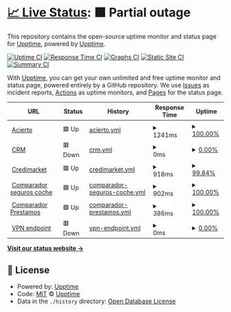 # [📈 Live Status](https://demo.upptime.js.org): <!--live status--> **🟧 Partial outage**

This repository contains the open-source uptime monitor and status page for [Upptime](https://upptime.js.org), powered by [Upptime](https://github.com/upptime/upptime).

[![Uptime CI](https://github.com/upptime/upptime/workflows/Uptime%20CI/badge.svg)](https://github.com/upptime/upptime/actions?query=workflow%3A%22Uptime+CI%22)
[![Response Time CI](https://github.com/upptime/upptime/workflows/Response%20Time%20CI/badge.svg)](https://github.com/upptime/upptime/actions?query=workflow%3A%22Response+Time+CI%22)
[![Graphs CI](https://github.com/upptime/upptime/workflows/Graphs%20CI/badge.svg)](https://github.com/upptime/upptime/actions?query=workflow%3A%22Graphs+CI%22)
[![Static Site CI](https://github.com/upptime/upptime/workflows/Static%20Site%20CI/badge.svg)](https://github.com/upptime/upptime/actions?query=workflow%3A%22Static+Site+CI%22)
[![Summary CI](https://github.com/upptime/upptime/workflows/Summary%20CI/badge.svg)](https://github.com/upptime/upptime/actions?query=workflow%3A%22Summary+CI%22)

With [Upptime](https://upptime.js.org), you can get your own unlimited and free uptime monitor and status page, powered entirely by a GitHub repository. We use [Issues](https://github.com/upptime/upptime/issues) as incident reports, [Actions](https://github.com/upptime/upptime/actions) as uptime monitors, and [Pages](https://demo.upptime.js.org) for the status page.

<!--start: status pages-->
<!-- This summary is generated by Upptime (https://github.com/upptime/upptime) -->
<!-- Do not edit this manually, your changes will be overwritten -->
<!-- prettier-ignore -->
| URL | Status | History | Response Time | Uptime |
| --- | ------ | ------- | ------------- | ------ |
| <img alt="" src="https://icons.duckduckgo.com/ip3/www.acierto.com.ico" height="13"> [Acierto](https://www.acierto.com) | 🟩 Up | [acierto.yml](https://github.com/igaataciertocom/upptime/commits/HEAD/history/acierto.yml) | <details><summary><img alt="Response time graph" src="./graphs/acierto/response-time-week.png" height="20"> 1241ms</summary><br><a href="https://demo.upptime.js.org/history/acierto"><img alt="Response time 1161" src="https://img.shields.io/endpoint?url=https%3A%2F%2Fraw.githubusercontent.com%2Figaataciertocom%2Fupptime%2FHEAD%2Fapi%2Facierto%2Fresponse-time.json"></a><br><a href="https://demo.upptime.js.org/history/acierto"><img alt="24-hour response time 1754" src="https://img.shields.io/endpoint?url=https%3A%2F%2Fraw.githubusercontent.com%2Figaataciertocom%2Fupptime%2FHEAD%2Fapi%2Facierto%2Fresponse-time-day.json"></a><br><a href="https://demo.upptime.js.org/history/acierto"><img alt="7-day response time 1241" src="https://img.shields.io/endpoint?url=https%3A%2F%2Fraw.githubusercontent.com%2Figaataciertocom%2Fupptime%2FHEAD%2Fapi%2Facierto%2Fresponse-time-week.json"></a><br><a href="https://demo.upptime.js.org/history/acierto"><img alt="30-day response time 1182" src="https://img.shields.io/endpoint?url=https%3A%2F%2Fraw.githubusercontent.com%2Figaataciertocom%2Fupptime%2FHEAD%2Fapi%2Facierto%2Fresponse-time-month.json"></a><br><a href="https://demo.upptime.js.org/history/acierto"><img alt="1-year response time 1161" src="https://img.shields.io/endpoint?url=https%3A%2F%2Fraw.githubusercontent.com%2Figaataciertocom%2Fupptime%2FHEAD%2Fapi%2Facierto%2Fresponse-time-year.json"></a></details> | <details><summary><a href="https://demo.upptime.js.org/history/acierto">100.00%</a></summary><a href="https://demo.upptime.js.org/history/acierto"><img alt="All-time uptime 88.74%" src="https://img.shields.io/endpoint?url=https%3A%2F%2Fraw.githubusercontent.com%2Figaataciertocom%2Fupptime%2FHEAD%2Fapi%2Facierto%2Fuptime.json"></a><br><a href="https://demo.upptime.js.org/history/acierto"><img alt="24-hour uptime 100.00%" src="https://img.shields.io/endpoint?url=https%3A%2F%2Fraw.githubusercontent.com%2Figaataciertocom%2Fupptime%2FHEAD%2Fapi%2Facierto%2Fuptime-day.json"></a><br><a href="https://demo.upptime.js.org/history/acierto"><img alt="7-day uptime 100.00%" src="https://img.shields.io/endpoint?url=https%3A%2F%2Fraw.githubusercontent.com%2Figaataciertocom%2Fupptime%2FHEAD%2Fapi%2Facierto%2Fuptime-week.json"></a><br><a href="https://demo.upptime.js.org/history/acierto"><img alt="30-day uptime 100.00%" src="https://img.shields.io/endpoint?url=https%3A%2F%2Fraw.githubusercontent.com%2Figaataciertocom%2Fupptime%2FHEAD%2Fapi%2Facierto%2Fuptime-month.json"></a><br><a href="https://demo.upptime.js.org/history/acierto"><img alt="1-year uptime 88.74%" src="https://img.shields.io/endpoint?url=https%3A%2F%2Fraw.githubusercontent.com%2Figaataciertocom%2Fupptime%2FHEAD%2Fapi%2Facierto%2Fuptime-year.json"></a></details>
| <img alt="" src="https://icons.duckduckgo.com/ip3/condor.acierto.com.ico" height="13"> [CRM](https://condor.acierto.com) | 🟥 Down | [crm.yml](https://github.com/igaataciertocom/upptime/commits/HEAD/history/crm.yml) | <details><summary><img alt="Response time graph" src="./graphs/crm/response-time-week.png" height="20"> 0ms</summary><br><a href="https://demo.upptime.js.org/history/crm"><img alt="Response time 0" src="https://img.shields.io/endpoint?url=https%3A%2F%2Fraw.githubusercontent.com%2Figaataciertocom%2Fupptime%2FHEAD%2Fapi%2Fcrm%2Fresponse-time.json"></a><br><a href="https://demo.upptime.js.org/history/crm"><img alt="24-hour response time 0" src="https://img.shields.io/endpoint?url=https%3A%2F%2Fraw.githubusercontent.com%2Figaataciertocom%2Fupptime%2FHEAD%2Fapi%2Fcrm%2Fresponse-time-day.json"></a><br><a href="https://demo.upptime.js.org/history/crm"><img alt="7-day response time 0" src="https://img.shields.io/endpoint?url=https%3A%2F%2Fraw.githubusercontent.com%2Figaataciertocom%2Fupptime%2FHEAD%2Fapi%2Fcrm%2Fresponse-time-week.json"></a><br><a href="https://demo.upptime.js.org/history/crm"><img alt="30-day response time 0" src="https://img.shields.io/endpoint?url=https%3A%2F%2Fraw.githubusercontent.com%2Figaataciertocom%2Fupptime%2FHEAD%2Fapi%2Fcrm%2Fresponse-time-month.json"></a><br><a href="https://demo.upptime.js.org/history/crm"><img alt="1-year response time 0" src="https://img.shields.io/endpoint?url=https%3A%2F%2Fraw.githubusercontent.com%2Figaataciertocom%2Fupptime%2FHEAD%2Fapi%2Fcrm%2Fresponse-time-year.json"></a></details> | <details><summary><a href="https://demo.upptime.js.org/history/crm">0.00%</a></summary><a href="https://demo.upptime.js.org/history/crm"><img alt="All-time uptime 0.00%" src="https://img.shields.io/endpoint?url=https%3A%2F%2Fraw.githubusercontent.com%2Figaataciertocom%2Fupptime%2FHEAD%2Fapi%2Fcrm%2Fuptime.json"></a><br><a href="https://demo.upptime.js.org/history/crm"><img alt="24-hour uptime 0.00%" src="https://img.shields.io/endpoint?url=https%3A%2F%2Fraw.githubusercontent.com%2Figaataciertocom%2Fupptime%2FHEAD%2Fapi%2Fcrm%2Fuptime-day.json"></a><br><a href="https://demo.upptime.js.org/history/crm"><img alt="7-day uptime 0.00%" src="https://img.shields.io/endpoint?url=https%3A%2F%2Fraw.githubusercontent.com%2Figaataciertocom%2Fupptime%2FHEAD%2Fapi%2Fcrm%2Fuptime-week.json"></a><br><a href="https://demo.upptime.js.org/history/crm"><img alt="30-day uptime 0.00%" src="https://img.shields.io/endpoint?url=https%3A%2F%2Fraw.githubusercontent.com%2Figaataciertocom%2Fupptime%2FHEAD%2Fapi%2Fcrm%2Fuptime-month.json"></a><br><a href="https://demo.upptime.js.org/history/crm"><img alt="1-year uptime 0.00%" src="https://img.shields.io/endpoint?url=https%3A%2F%2Fraw.githubusercontent.com%2Figaataciertocom%2Fupptime%2FHEAD%2Fapi%2Fcrm%2Fuptime-year.json"></a></details>
| <img alt="" src="https://icons.duckduckgo.com/ip3/www.credimarket.com.ico" height="13"> [Credimarket](https://www.credimarket.com) | 🟩 Up | [credimarket.yml](https://github.com/igaataciertocom/upptime/commits/HEAD/history/credimarket.yml) | <details><summary><img alt="Response time graph" src="./graphs/credimarket/response-time-week.png" height="20"> 918ms</summary><br><a href="https://demo.upptime.js.org/history/credimarket"><img alt="Response time 909" src="https://img.shields.io/endpoint?url=https%3A%2F%2Fraw.githubusercontent.com%2Figaataciertocom%2Fupptime%2FHEAD%2Fapi%2Fcredimarket%2Fresponse-time.json"></a><br><a href="https://demo.upptime.js.org/history/credimarket"><img alt="24-hour response time 879" src="https://img.shields.io/endpoint?url=https%3A%2F%2Fraw.githubusercontent.com%2Figaataciertocom%2Fupptime%2FHEAD%2Fapi%2Fcredimarket%2Fresponse-time-day.json"></a><br><a href="https://demo.upptime.js.org/history/credimarket"><img alt="7-day response time 918" src="https://img.shields.io/endpoint?url=https%3A%2F%2Fraw.githubusercontent.com%2Figaataciertocom%2Fupptime%2FHEAD%2Fapi%2Fcredimarket%2Fresponse-time-week.json"></a><br><a href="https://demo.upptime.js.org/history/credimarket"><img alt="30-day response time 917" src="https://img.shields.io/endpoint?url=https%3A%2F%2Fraw.githubusercontent.com%2Figaataciertocom%2Fupptime%2FHEAD%2Fapi%2Fcredimarket%2Fresponse-time-month.json"></a><br><a href="https://demo.upptime.js.org/history/credimarket"><img alt="1-year response time 909" src="https://img.shields.io/endpoint?url=https%3A%2F%2Fraw.githubusercontent.com%2Figaataciertocom%2Fupptime%2FHEAD%2Fapi%2Fcredimarket%2Fresponse-time-year.json"></a></details> | <details><summary><a href="https://demo.upptime.js.org/history/credimarket">99.84%</a></summary><a href="https://demo.upptime.js.org/history/credimarket"><img alt="All-time uptime 99.88%" src="https://img.shields.io/endpoint?url=https%3A%2F%2Fraw.githubusercontent.com%2Figaataciertocom%2Fupptime%2FHEAD%2Fapi%2Fcredimarket%2Fuptime.json"></a><br><a href="https://demo.upptime.js.org/history/credimarket"><img alt="24-hour uptime 100.00%" src="https://img.shields.io/endpoint?url=https%3A%2F%2Fraw.githubusercontent.com%2Figaataciertocom%2Fupptime%2FHEAD%2Fapi%2Fcredimarket%2Fuptime-day.json"></a><br><a href="https://demo.upptime.js.org/history/credimarket"><img alt="7-day uptime 99.84%" src="https://img.shields.io/endpoint?url=https%3A%2F%2Fraw.githubusercontent.com%2Figaataciertocom%2Fupptime%2FHEAD%2Fapi%2Fcredimarket%2Fuptime-week.json"></a><br><a href="https://demo.upptime.js.org/history/credimarket"><img alt="30-day uptime 99.96%" src="https://img.shields.io/endpoint?url=https%3A%2F%2Fraw.githubusercontent.com%2Figaataciertocom%2Fupptime%2FHEAD%2Fapi%2Fcredimarket%2Fuptime-month.json"></a><br><a href="https://demo.upptime.js.org/history/credimarket"><img alt="1-year uptime 99.88%" src="https://img.shields.io/endpoint?url=https%3A%2F%2Fraw.githubusercontent.com%2Figaataciertocom%2Fupptime%2FHEAD%2Fapi%2Fcredimarket%2Fuptime-year.json"></a></details>
| <img alt="" src="https://icons.duckduckgo.com/ip3/www.acierto.com.ico" height="13"> [Comparador seguros coche](https://www.acierto.com/comparador.php) | 🟩 Up | [comparador-seguros-coche.yml](https://github.com/igaataciertocom/upptime/commits/HEAD/history/comparador-seguros-coche.yml) | <details><summary><img alt="Response time graph" src="./graphs/comparador-seguros-coche/response-time-week.png" height="20"> 902ms</summary><br><a href="https://demo.upptime.js.org/history/comparador-seguros-coche"><img alt="Response time 721" src="https://img.shields.io/endpoint?url=https%3A%2F%2Fraw.githubusercontent.com%2Figaataciertocom%2Fupptime%2FHEAD%2Fapi%2Fcomparador-seguros-coche%2Fresponse-time.json"></a><br><a href="https://demo.upptime.js.org/history/comparador-seguros-coche"><img alt="24-hour response time 1031" src="https://img.shields.io/endpoint?url=https%3A%2F%2Fraw.githubusercontent.com%2Figaataciertocom%2Fupptime%2FHEAD%2Fapi%2Fcomparador-seguros-coche%2Fresponse-time-day.json"></a><br><a href="https://demo.upptime.js.org/history/comparador-seguros-coche"><img alt="7-day response time 902" src="https://img.shields.io/endpoint?url=https%3A%2F%2Fraw.githubusercontent.com%2Figaataciertocom%2Fupptime%2FHEAD%2Fapi%2Fcomparador-seguros-coche%2Fresponse-time-week.json"></a><br><a href="https://demo.upptime.js.org/history/comparador-seguros-coche"><img alt="30-day response time 840" src="https://img.shields.io/endpoint?url=https%3A%2F%2Fraw.githubusercontent.com%2Figaataciertocom%2Fupptime%2FHEAD%2Fapi%2Fcomparador-seguros-coche%2Fresponse-time-month.json"></a><br><a href="https://demo.upptime.js.org/history/comparador-seguros-coche"><img alt="1-year response time 721" src="https://img.shields.io/endpoint?url=https%3A%2F%2Fraw.githubusercontent.com%2Figaataciertocom%2Fupptime%2FHEAD%2Fapi%2Fcomparador-seguros-coche%2Fresponse-time-year.json"></a></details> | <details><summary><a href="https://demo.upptime.js.org/history/comparador-seguros-coche">100.00%</a></summary><a href="https://demo.upptime.js.org/history/comparador-seguros-coche"><img alt="All-time uptime 88.76%" src="https://img.shields.io/endpoint?url=https%3A%2F%2Fraw.githubusercontent.com%2Figaataciertocom%2Fupptime%2FHEAD%2Fapi%2Fcomparador-seguros-coche%2Fuptime.json"></a><br><a href="https://demo.upptime.js.org/history/comparador-seguros-coche"><img alt="24-hour uptime 100.00%" src="https://img.shields.io/endpoint?url=https%3A%2F%2Fraw.githubusercontent.com%2Figaataciertocom%2Fupptime%2FHEAD%2Fapi%2Fcomparador-seguros-coche%2Fuptime-day.json"></a><br><a href="https://demo.upptime.js.org/history/comparador-seguros-coche"><img alt="7-day uptime 100.00%" src="https://img.shields.io/endpoint?url=https%3A%2F%2Fraw.githubusercontent.com%2Figaataciertocom%2Fupptime%2FHEAD%2Fapi%2Fcomparador-seguros-coche%2Fuptime-week.json"></a><br><a href="https://demo.upptime.js.org/history/comparador-seguros-coche"><img alt="30-day uptime 100.00%" src="https://img.shields.io/endpoint?url=https%3A%2F%2Fraw.githubusercontent.com%2Figaataciertocom%2Fupptime%2FHEAD%2Fapi%2Fcomparador-seguros-coche%2Fuptime-month.json"></a><br><a href="https://demo.upptime.js.org/history/comparador-seguros-coche"><img alt="1-year uptime 88.76%" src="https://img.shields.io/endpoint?url=https%3A%2F%2Fraw.githubusercontent.com%2Figaataciertocom%2Fupptime%2FHEAD%2Fapi%2Fcomparador-seguros-coche%2Fuptime-year.json"></a></details>
| <img alt="" src="https://icons.duckduckgo.com/ip3/www.acierto.com.ico" height="13"> [Comparador Prestamos](https://www.acierto.com/prestamos/comparador/) | 🟩 Up | [comparador-prestamos.yml](https://github.com/igaataciertocom/upptime/commits/HEAD/history/comparador-prestamos.yml) | <details><summary><img alt="Response time graph" src="./graphs/comparador-prestamos/response-time-week.png" height="20"> 386ms</summary><br><a href="https://demo.upptime.js.org/history/comparador-prestamos"><img alt="Response time 445" src="https://img.shields.io/endpoint?url=https%3A%2F%2Fraw.githubusercontent.com%2Figaataciertocom%2Fupptime%2FHEAD%2Fapi%2Fcomparador-prestamos%2Fresponse-time.json"></a><br><a href="https://demo.upptime.js.org/history/comparador-prestamos"><img alt="24-hour response time 432" src="https://img.shields.io/endpoint?url=https%3A%2F%2Fraw.githubusercontent.com%2Figaataciertocom%2Fupptime%2FHEAD%2Fapi%2Fcomparador-prestamos%2Fresponse-time-day.json"></a><br><a href="https://demo.upptime.js.org/history/comparador-prestamos"><img alt="7-day response time 386" src="https://img.shields.io/endpoint?url=https%3A%2F%2Fraw.githubusercontent.com%2Figaataciertocom%2Fupptime%2FHEAD%2Fapi%2Fcomparador-prestamos%2Fresponse-time-week.json"></a><br><a href="https://demo.upptime.js.org/history/comparador-prestamos"><img alt="30-day response time 375" src="https://img.shields.io/endpoint?url=https%3A%2F%2Fraw.githubusercontent.com%2Figaataciertocom%2Fupptime%2FHEAD%2Fapi%2Fcomparador-prestamos%2Fresponse-time-month.json"></a><br><a href="https://demo.upptime.js.org/history/comparador-prestamos"><img alt="1-year response time 445" src="https://img.shields.io/endpoint?url=https%3A%2F%2Fraw.githubusercontent.com%2Figaataciertocom%2Fupptime%2FHEAD%2Fapi%2Fcomparador-prestamos%2Fresponse-time-year.json"></a></details> | <details><summary><a href="https://demo.upptime.js.org/history/comparador-prestamos">100.00%</a></summary><a href="https://demo.upptime.js.org/history/comparador-prestamos"><img alt="All-time uptime 88.83%" src="https://img.shields.io/endpoint?url=https%3A%2F%2Fraw.githubusercontent.com%2Figaataciertocom%2Fupptime%2FHEAD%2Fapi%2Fcomparador-prestamos%2Fuptime.json"></a><br><a href="https://demo.upptime.js.org/history/comparador-prestamos"><img alt="24-hour uptime 100.00%" src="https://img.shields.io/endpoint?url=https%3A%2F%2Fraw.githubusercontent.com%2Figaataciertocom%2Fupptime%2FHEAD%2Fapi%2Fcomparador-prestamos%2Fuptime-day.json"></a><br><a href="https://demo.upptime.js.org/history/comparador-prestamos"><img alt="7-day uptime 100.00%" src="https://img.shields.io/endpoint?url=https%3A%2F%2Fraw.githubusercontent.com%2Figaataciertocom%2Fupptime%2FHEAD%2Fapi%2Fcomparador-prestamos%2Fuptime-week.json"></a><br><a href="https://demo.upptime.js.org/history/comparador-prestamos"><img alt="30-day uptime 100.00%" src="https://img.shields.io/endpoint?url=https%3A%2F%2Fraw.githubusercontent.com%2Figaataciertocom%2Fupptime%2FHEAD%2Fapi%2Fcomparador-prestamos%2Fuptime-month.json"></a><br><a href="https://demo.upptime.js.org/history/comparador-prestamos"><img alt="1-year uptime 88.83%" src="https://img.shields.io/endpoint?url=https%3A%2F%2Fraw.githubusercontent.com%2Figaataciertocom%2Fupptime%2FHEAD%2Fapi%2Fcomparador-prestamos%2Fuptime-year.json"></a></details>
| <img alt="" src="https://icons.duckduckgo.com/ip3/null.ico" height="13"> [VPN endpoint](ovpn.credimarket.com) | 🟥 Down | [vpn-endpoint.yml](https://github.com/igaataciertocom/upptime/commits/HEAD/history/vpn-endpoint.yml) | <details><summary><img alt="Response time graph" src="./graphs/vpn-endpoint/response-time-week.png" height="20"> 0ms</summary><br><a href="https://demo.upptime.js.org/history/vpn-endpoint"><img alt="Response time 0" src="https://img.shields.io/endpoint?url=https%3A%2F%2Fraw.githubusercontent.com%2Figaataciertocom%2Fupptime%2FHEAD%2Fapi%2Fvpn-endpoint%2Fresponse-time.json"></a><br><a href="https://demo.upptime.js.org/history/vpn-endpoint"><img alt="24-hour response time 0" src="https://img.shields.io/endpoint?url=https%3A%2F%2Fraw.githubusercontent.com%2Figaataciertocom%2Fupptime%2FHEAD%2Fapi%2Fvpn-endpoint%2Fresponse-time-day.json"></a><br><a href="https://demo.upptime.js.org/history/vpn-endpoint"><img alt="7-day response time 0" src="https://img.shields.io/endpoint?url=https%3A%2F%2Fraw.githubusercontent.com%2Figaataciertocom%2Fupptime%2FHEAD%2Fapi%2Fvpn-endpoint%2Fresponse-time-week.json"></a><br><a href="https://demo.upptime.js.org/history/vpn-endpoint"><img alt="30-day response time 0" src="https://img.shields.io/endpoint?url=https%3A%2F%2Fraw.githubusercontent.com%2Figaataciertocom%2Fupptime%2FHEAD%2Fapi%2Fvpn-endpoint%2Fresponse-time-month.json"></a><br><a href="https://demo.upptime.js.org/history/vpn-endpoint"><img alt="1-year response time 0" src="https://img.shields.io/endpoint?url=https%3A%2F%2Fraw.githubusercontent.com%2Figaataciertocom%2Fupptime%2FHEAD%2Fapi%2Fvpn-endpoint%2Fresponse-time-year.json"></a></details> | <details><summary><a href="https://demo.upptime.js.org/history/vpn-endpoint">0.00%</a></summary><a href="https://demo.upptime.js.org/history/vpn-endpoint"><img alt="All-time uptime 0.00%" src="https://img.shields.io/endpoint?url=https%3A%2F%2Fraw.githubusercontent.com%2Figaataciertocom%2Fupptime%2FHEAD%2Fapi%2Fvpn-endpoint%2Fuptime.json"></a><br><a href="https://demo.upptime.js.org/history/vpn-endpoint"><img alt="24-hour uptime 0.00%" src="https://img.shields.io/endpoint?url=https%3A%2F%2Fraw.githubusercontent.com%2Figaataciertocom%2Fupptime%2FHEAD%2Fapi%2Fvpn-endpoint%2Fuptime-day.json"></a><br><a href="https://demo.upptime.js.org/history/vpn-endpoint"><img alt="7-day uptime 0.00%" src="https://img.shields.io/endpoint?url=https%3A%2F%2Fraw.githubusercontent.com%2Figaataciertocom%2Fupptime%2FHEAD%2Fapi%2Fvpn-endpoint%2Fuptime-week.json"></a><br><a href="https://demo.upptime.js.org/history/vpn-endpoint"><img alt="30-day uptime 0.00%" src="https://img.shields.io/endpoint?url=https%3A%2F%2Fraw.githubusercontent.com%2Figaataciertocom%2Fupptime%2FHEAD%2Fapi%2Fvpn-endpoint%2Fuptime-month.json"></a><br><a href="https://demo.upptime.js.org/history/vpn-endpoint"><img alt="1-year uptime 0.00%" src="https://img.shields.io/endpoint?url=https%3A%2F%2Fraw.githubusercontent.com%2Figaataciertocom%2Fupptime%2FHEAD%2Fapi%2Fvpn-endpoint%2Fuptime-year.json"></a></details>

<!--end: status pages-->

[**Visit our status website →**](https://demo.upptime.js.org)

## 📄 License

- Powered by: [Upptime](https://github.com/upptime/upptime)
- Code: [MIT](./LICENSE) © [Upptime](https://upptime.js.org)
- Data in the `./history` directory: [Open Database License](https://opendatacommons.org/licenses/odbl/1-0/)
